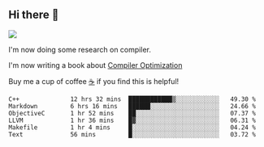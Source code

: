


<!--
**liusy58/liusy58** is a ✨ _special_ ✨ repository because its `README.md` (this file) appears on your GitHub profile.

Here are some ideas to get you started:

- 🔭 I’m currently working on ...
- 🌱 I’m currently learning ...
- 👯 I’m looking to collaborate on ...
- 🤔 I’m looking for help with ...
- 💬 Ask me about ...
- 📫 How to reach me: ...
- 😄 Pronouns: ...
- ⚡ Fun fact: ...
-->
<!--
![](https://komarev.com/ghpvc/?username=liusy58&color=brightgreen&label=PROFILE+VIEWS)




- 🔭 I’m currently working on my .
- 📫 How to reach me:plz contact me by [email](liusy58@,ail2.sysu.edu.cn) or WeChat(LIUSIYU_58)
- 🏫 I'm an undergraduate in Sun-Yat-sen University majoring in the computer science. Expected to graduate in Spring 2021.
- 👯 I'm now interested in System such as OS, Compiler and Database. 
- 🤔 I’m looking for help with Database System.
-->

## Hi there 👋
![](https://komarev.com/ghpvc/?username=liusy58&color=brightgreen&label=PROFILE+VIEWS)



I'm now doing some research on compiler.

I'm now writing a book about [Compiler Optimization](https://github.com/liusy58/CompilerNotes) 

Buy me a cup of coffee [☕️](https://user-images.githubusercontent.com/45984215/202376581-4837a283-4812-4063-82bc-cc9c3101d3a5.jpg) if you find this is helpful!


 <!--START_SECTION:waka-->

```text
C++              12 hrs 32 mins  ████████████▒░░░░░░░░░░░░   49.30 %
Markdown         6 hrs 16 mins   ██████░░░░░░░░░░░░░░░░░░░   24.66 %
ObjectiveC       1 hr 52 mins    ██░░░░░░░░░░░░░░░░░░░░░░░   07.37 %
LLVM             1 hr 36 mins    █▓░░░░░░░░░░░░░░░░░░░░░░░   06.31 %
Makefile         1 hr 4 mins     █░░░░░░░░░░░░░░░░░░░░░░░░   04.24 %
Text             56 mins         █░░░░░░░░░░░░░░░░░░░░░░░░   03.72 %
```

<!--END_SECTION:waka-->
